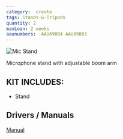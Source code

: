 ```yaml
---
category:  create
tags: Stands-&-Tripods
quantity: 2
maxLoan: 2 weeks
aaunumbers:  AAU69004 AAU69003
---
```

![Mic Stand](https://media.sweetwater.com/m/products/image/2a336a3adddatupjh7i8qqCqSJXaQ1cEbLny5WQl.jpg)

Microphone stand with adjustable boom arm
## KIT INCLUDES:
-  Stand

## Drivers / Manuals
[Manual](https://www.k-m.de/en/products/100-26-010-55)



